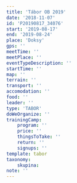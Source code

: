 ```yaml
---
title: 'Tábor OB 2019'
date: '2018-11-07'
id: 'P20190817_34076'
start: '2019-08-17'
end: '2019-08-24'
place: 'Doksy'
gps: ''
meetTime: ''
meetPlace: ''
eventTypeDescription: ''
startTime: ''
map: ''
terrain: ''
transport: ''
accomodation: ''
food: ''
leader: ''
type: 'TABOR'
doWeOrganize: ''
trainingCamp:
    program: ''
    price: ''
    thingsToTake: ''
    return: ''
    signups: ''
template: tabor
taxonomy:
    skupina:
note: ''
---
```

